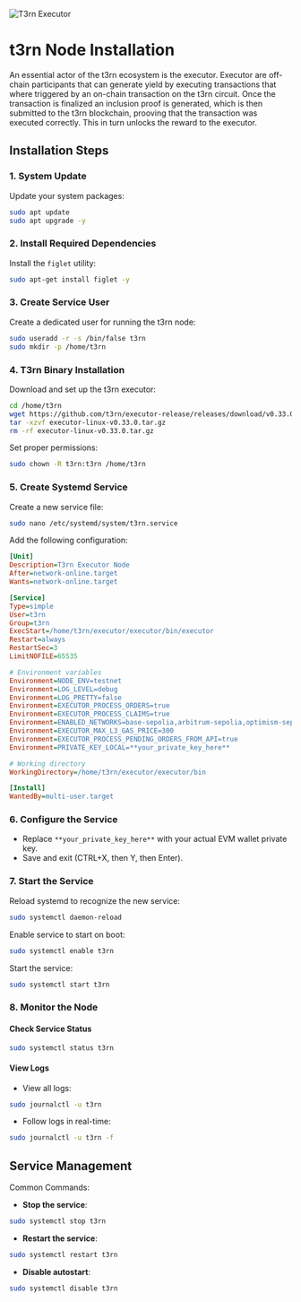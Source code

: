 ![T3rn Executor](https://github.com/0xAJPanda/t3rn-executor/blob/main/1500x500.jpg)
# t3rn Node Installation

An essential actor of the t3rn ecosystem is the executor. Executor are off-chain participants that can generate yield by executing transactions that where triggered by an on-chain transaction on the t3rn circuit. Once the transaction is finalized an inclusion proof is generated, which is then submitted to the t3rn blockchain, prooving that the transaction was executed correctly. This in turn unlocks the reward to the executor.

## Installation Steps

### 1. System Update
Update your system packages:

```bash
sudo apt update
sudo apt upgrade -y
```

### 2. Install Required Dependencies
Install the `figlet` utility:

```bash
sudo apt-get install figlet -y
```

### 3. Create Service User
Create a dedicated user for running the t3rn node:

```bash
sudo useradd -r -s /bin/false t3rn
sudo mkdir -p /home/t3rn
```

### 4. T3rn Binary Installation
Download and set up the t3rn executor:

```bash
cd /home/t3rn
wget https://github.com/t3rn/executor-release/releases/download/v0.33.0/executor-linux-v0.33.0.tar.gz
tar -xzvf executor-linux-v0.33.0.tar.gz
rm -rf executor-linux-v0.33.0.tar.gz
```

Set proper permissions:

```bash
sudo chown -R t3rn:t3rn /home/t3rn
```

### 5. Create Systemd Service
Create a new service file:

```bash
sudo nano /etc/systemd/system/t3rn.service
```

Add the following configuration:

```ini
[Unit]
Description=T3rn Executor Node
After=network-online.target
Wants=network-online.target

[Service]
Type=simple
User=t3rn
Group=t3rn
ExecStart=/home/t3rn/executor/executor/bin/executor
Restart=always
RestartSec=3
LimitNOFILE=65535

# Environment variables
Environment=NODE_ENV=testnet
Environment=LOG_LEVEL=debug
Environment=LOG_PRETTY=false
Environment=EXECUTOR_PROCESS_ORDERS=true
Environment=EXECUTOR_PROCESS_CLAIMS=true
Environment=ENABLED_NETWORKS=base-sepolia,arbitrum-sepolia,optimism-sepolia,l1rn
Environment=EXECUTOR_MAX_L3_GAS_PRICE=300
Environment=EXECUTOR_PROCESS_PENDING_ORDERS_FROM_API=true
Environment=PRIVATE_KEY_LOCAL=**your_private_key_here**

# Working directory
WorkingDirectory=/home/t3rn/executor/executor/bin

[Install]
WantedBy=multi-user.target
```

### 6. Configure the Service

- Replace `**your_private_key_here**` with your actual EVM wallet private key.
- Save and exit (CTRL+X, then Y, then Enter).

### 7. Start the Service

Reload systemd to recognize the new service:

```bash
sudo systemctl daemon-reload
```

Enable service to start on boot:

```bash
sudo systemctl enable t3rn
```

Start the service:

```bash
sudo systemctl start t3rn
```

### 8. Monitor the Node

#### Check Service Status

```bash
sudo systemctl status t3rn
```

#### View Logs

- View all logs:

```bash
sudo journalctl -u t3rn
```

- Follow logs in real-time:

```bash
sudo journalctl -u t3rn -f
```

## Service Management

Common Commands:

- **Stop the service**: 

```bash
sudo systemctl stop t3rn
```

- **Restart the service**: 

```bash
sudo systemctl restart t3rn
```

- **Disable autostart**: 

```bash
sudo systemctl disable t3rn
```
